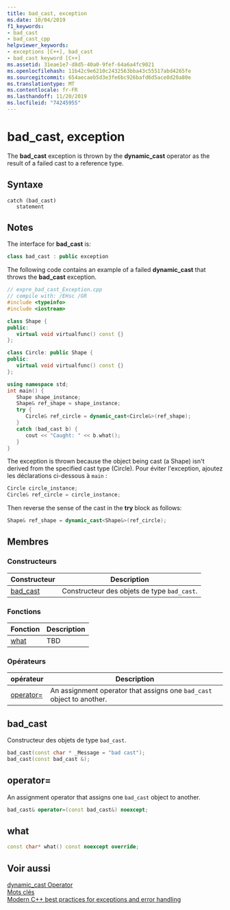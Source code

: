 ```yaml
---
title: bad_cast, exception
ms.date: 10/04/2019
f1_keywords:
- bad_cast
- bad_cast_cpp
helpviewer_keywords:
- exceptions [C++], bad_cast
- bad_cast keyword [C++]
ms.assetid: 31eae1e7-d8d5-40a0-9fef-64a6a4fc9021
ms.openlocfilehash: 11b42c9e6210c2432563bba43c55517abd4265fe
ms.sourcegitcommit: 654aecaeb5d3e3fe6bc926bafd6d5ace0d20a80e
ms.translationtype: MT
ms.contentlocale: fr-FR
ms.lasthandoff: 11/20/2019
ms.locfileid: "74245955"
---
```

# <a name="bad_cast-exception"></a>bad_cast, exception

The **bad_cast** exception is thrown by the **dynamic_cast** operator as the result of a failed cast to a reference type.

## <a name="syntax"></a>Syntaxe

```
catch (bad_cast)
   statement
```

## <a name="remarks"></a>Notes

The interface for **bad_cast** is:

```cpp
class bad_cast : public exception
```

The following code contains an example of a failed **dynamic_cast** that throws the **bad_cast** exception.

```cpp
// expre_bad_cast_Exception.cpp
// compile with: /EHsc /GR
#include <typeinfo>
#include <iostream>

class Shape {
public:
   virtual void virtualfunc() const {}
};

class Circle: public Shape {
public:
   virtual void virtualfunc() const {}
};

using namespace std;
int main() {
   Shape shape_instance;
   Shape& ref_shape = shape_instance;
   try {
      Circle& ref_circle = dynamic_cast<Circle&>(ref_shape);
   }
   catch (bad_cast b) {
      cout << "Caught: " << b.what();
   }
}
```

The exception is thrown because the object being cast (a Shape) isn't derived from the specified cast type (Circle). Pour éviter l'exception, ajoutez les déclarations ci-dessous à `main` :

```cpp
Circle circle_instance;
Circle& ref_circle = circle_instance;
```

Then reverse the sense of the cast in the **try** block as follows:

```cpp
Shape& ref_shape = dynamic_cast<Shape&>(ref_circle);
```

## <a name="members"></a>Membres

### <a name="constructors"></a>Constructeurs

|Constructeur|Description|
|-|-|
|[bad_cast](#bad_cast)|Constructeur des objets de type `bad_cast`.|

### <a name="functions"></a>Fonctions

|Fonction|Description|
|-|-|
|[what](#what)|TBD|

### <a name="operators"></a>Opérateurs

|opérateur|Description|
|-|-|
|[operator=](#op_eq)|An assignment operator that assigns one `bad_cast` object to another.|

## <a name="bad_cast"></a> bad_cast

Constructeur des objets de type `bad_cast`.

```cpp
bad_cast(const char * _Message = "bad cast");
bad_cast(const bad_cast &);
```

## <a name="op_eq"></a> operator=

An assignment operator that assigns one `bad_cast` object to another.

```cpp
bad_cast& operator=(const bad_cast&) noexcept;
```

## <a name="what"></a> what

```cpp
const char* what() const noexcept override;
```

## <a name="see-also"></a>Voir aussi

[dynamic_cast Operator](../cpp/dynamic-cast-operator.md)\
[Mots clés](../cpp/keywords-cpp.md)\
[Modern C++ best practices for exceptions and error handling](../cpp/errors-and-exception-handling-modern-cpp.md)
